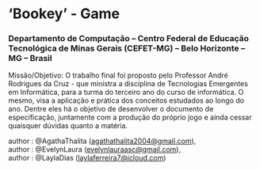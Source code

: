# ‘Bookey’ - Game
### Departamento de Computação – Centro Federal de Educação Tecnológica de Minas Gerais (CEFET-MG) – Belo Horizonte – MG – Brasil

Missão/Objetivo: O trabalho final foi proposto pelo Professor André Rodrigues da Cruz - que ministra a disciplina de Tecnologias Emergentes em Informática, para a turma do terceiro ano do curso de informática. O mesmo, visa a aplicação e prática dos conceitos estudados ao longo do ano. Dentre eles há o objetivo de desenvolver o documento de especificação, juntamente com a produção do próprio jogo e ainda cessar quaisquer dúvidas quanto a matéria.

author : @AgathaThalita (agathathalita2004@gmail.com), <br/>
author : @EvelynLaura (evelynlauraasc@gmail.com), <br/>
author : @LaylaDias (laylaferreira7@icloud.com) <br/>
